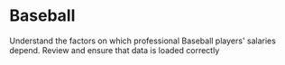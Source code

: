 # Baseball
Understand the factors on which professional Baseball players' salaries depend.
Review and ensure that data is loaded correctly 
